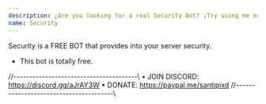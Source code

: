 ```yaml
---
description: ¿Are you looking for a real Security Bot? ¡Try using me now!
name: Security
---
```


Security is a FREE BOT that provides into your server security. 

- This bot is totally free. 

//---------------------------------------\\
• JOIN DISCORD: https://discord.gg/aJrAY3W
• DONATE: https://paypal.me/santipixd
//---------------------------------------\\
